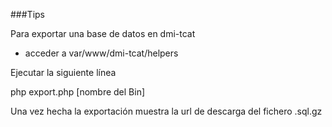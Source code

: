 ###Tips

Para exportar una base de datos en dmi-tcat

- acceder a var/www/dmi-tcat/helpers

Ejecutar la siguiente línea

php export.php [nombre del Bin]

Una vez hecha la exportación muestra la url de descarga del fichero .sql.gz